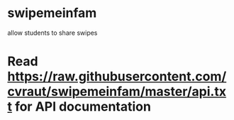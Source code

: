 # swipemeinfam
allow students to share swipes

# Read https://raw.githubusercontent.com/cvraut/swipemeinfam/master/api.txt for API documentation
